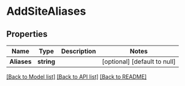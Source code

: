 # AddSiteAliases

## Properties
Name | Type | Description | Notes
------------ | ------------- | ------------- | -------------
**Aliases** | **string** |  | [optional] [default to null]

[[Back to Model list]](../README.md#documentation-for-models) [[Back to API list]](../README.md#documentation-for-api-endpoints) [[Back to README]](../README.md)


